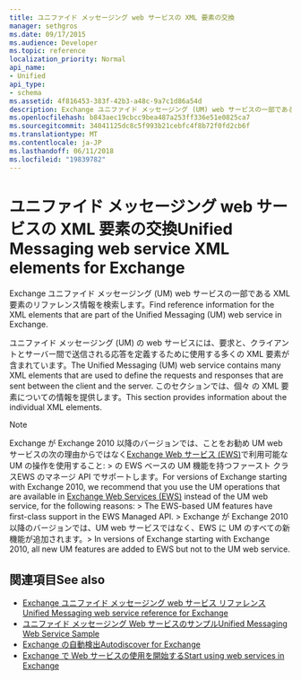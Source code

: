 ```yaml
---
title: ユニファイド メッセージング web サービスの XML 要素の交換
manager: sethgros
ms.date: 09/17/2015
ms.audience: Developer
ms.topic: reference
localization_priority: Normal
api_name:
- Unified
api_type:
- schema
ms.assetid: 4f816453-383f-42b3-a48c-9a7c1d86a54d
description: Exchange ユニファイド メッセージング (UM) web サービスの一部である XML 要素のリファレンス情報を検索します。
ms.openlocfilehash: b843aec19cbcc9bea487a253ff336e51e0825ca7
ms.sourcegitcommit: 34041125dc8c5f993b21cebfc4f8b72f0fd2cb6f
ms.translationtype: MT
ms.contentlocale: ja-JP
ms.lasthandoff: 06/11/2018
ms.locfileid: "19839782"
---
```

# <a name="unified-messaging-web-service-xml-elements-for-exchange"></a><span data-ttu-id="46b4e-103">ユニファイド メッセージング web サービスの XML 要素の交換</span><span class="sxs-lookup"><span data-stu-id="46b4e-103">Unified Messaging web service XML elements for Exchange</span></span>

<span data-ttu-id="46b4e-104">Exchange ユニファイド メッセージング (UM) web サービスの一部である XML 要素のリファレンス情報を検索します。</span><span class="sxs-lookup"><span data-stu-id="46b4e-104">Find reference information for the XML elements that are part of the Unified Messaging (UM) web service in Exchange.</span></span>
  
<span data-ttu-id="46b4e-105">ユニファイド メッセージング (UM) の web サービスには、要求と、クライアントとサーバー間で送信される応答を定義するために使用する多くの XML 要素が含まれています。</span><span class="sxs-lookup"><span data-stu-id="46b4e-105">The Unified Messaging (UM) web service contains many XML elements that are used to define the requests and responses that are sent between the client and the server.</span></span> <span data-ttu-id="46b4e-106">このセクションでは、個々 の XML 要素についての情報を提供します。</span><span class="sxs-lookup"><span data-stu-id="46b4e-106">This section provides information about the individual XML elements.</span></span>
  
> [!NOTE]
>  <span data-ttu-id="46b4e-107">Exchange が Exchange 2010 以降のバージョンでは、ことをお勧め UM web サービスの次の理由からではなく[Exchange Web サービス (EWS)](http://msdn.microsoft.com/library/60285497-0c4e-4e51-84e1-34dd6d89a5d8%28Office.15%29.aspx)で利用可能な UM の操作を使用すること: > の EWS ベースの UM 機能を持つファースト クラスEWS のマネージ API でサポートします。</span><span class="sxs-lookup"><span data-stu-id="46b4e-107">For versions of Exchange starting with Exchange 2010, we recommend that you use the UM operations that are available in [Exchange Web Services (EWS)](http://msdn.microsoft.com/library/60285497-0c4e-4e51-84e1-34dd6d89a5d8%28Office.15%29.aspx) instead of the UM web service, for the following reasons: >  The EWS-based UM features have first-class support in the EWS Managed API.</span></span> <span data-ttu-id="46b4e-108">> Exchange が Exchange 2010 以降のバージョンでは、UM web サービスではなく、EWS に UM のすべての新機能が追加されます。</span><span class="sxs-lookup"><span data-stu-id="46b4e-108">>  In versions of Exchange starting with Exchange 2010, all new UM features are added to EWS but not to the UM web service.</span></span> 
  
## <a name="see-also"></a><span data-ttu-id="46b4e-109">関連項目</span><span class="sxs-lookup"><span data-stu-id="46b4e-109">See also</span></span>

- [<span data-ttu-id="46b4e-110">Exchange ユニファイド メッセージング web サービス リファレンス</span><span class="sxs-lookup"><span data-stu-id="46b4e-110">Unified Messaging web service reference for Exchange</span></span>](unified-messaging-web-service-reference-for-exchange.md)
- [<span data-ttu-id="46b4e-111">ユニファイド メッセージング Web サービスのサンプル</span><span class="sxs-lookup"><span data-stu-id="46b4e-111">Unified Messaging Web Service Sample</span></span>](http://www.microsoft.com/en-us/download/details.aspx?id=14832)
- [<span data-ttu-id="46b4e-112">Exchange の自動検出</span><span class="sxs-lookup"><span data-stu-id="46b4e-112">Autodiscover for Exchange</span></span>](../exchange-web-services/autodiscover-for-exchange.md)
- [<span data-ttu-id="46b4e-113">Exchange で Web サービスの使用を開始する</span><span class="sxs-lookup"><span data-stu-id="46b4e-113">Start using web services in Exchange</span></span>](../exchange-web-services/start-using-web-services-in-exchange.md)
    

